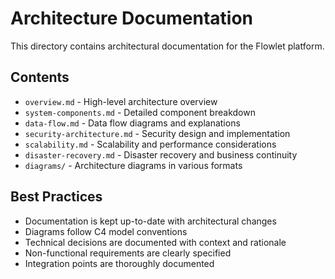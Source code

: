 # Architecture Documentation

This directory contains architectural documentation for the Flowlet platform.

## Contents

- `overview.md` - High-level architecture overview
- `system-components.md` - Detailed component breakdown
- `data-flow.md` - Data flow diagrams and explanations
- `security-architecture.md` - Security design and implementation
- `scalability.md` - Scalability and performance considerations
- `disaster-recovery.md` - Disaster recovery and business continuity
- `diagrams/` - Architecture diagrams in various formats

## Best Practices

- Documentation is kept up-to-date with architectural changes
- Diagrams follow C4 model conventions
- Technical decisions are documented with context and rationale
- Non-functional requirements are clearly specified
- Integration points are thoroughly documented

